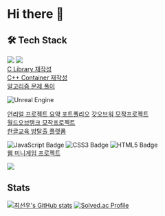 # Hi there 👋


## 🛠 Tech Stack
<a href="https://www.open-std.org/jtc1/sc22/wg14/" target="_blank"><img src="https://img.shields.io/badge/C-A8B9CC?style=for-the-badge&logo=C&logoColor=white"/></a>
<a href="https://cplusplus.com/" target="_blank"><img src="https://img.shields.io/badge/C++-00599C?style=for-the-badge&logo=C&logoColor=white"/></a>   
[C Library 재작성](https://github.com/sunwchoi/libft)   
[C++ Container 재작성](https://github.com/sunwchoi/containers)   
[알고리즘 문제 풀이](https://github.com/sunwchoi/BJ)   
   
    
    
    
<img alt="Unreal Engine" src ="https://img.shields.io/badge/UnrealEngine-0E1128.svg?&style=for-the-badge&logo=UnrealEngine&logoColor=white">

[언리얼 프로젝트 요약 포트폴리오]([https://github.com/sunwchoi/KingGodGeneralOfWar](https://www.canva.com/design/DAGWuxCpZDk/u0igxEevZ5LSWt6ehkNNTQ/edit?utm_content=DAGWuxCpZDk&utm_campaign=designshare&utm_medium=link2&utm_source=sharebutton))    
[갓오브워 모작프로젝트](https://github.com/sunwchoi/KingGodGeneralOfWar)    
[월드오브탱크 모작프로젝트](https://github.com/sunwchoi/WorldOfTTank)     
[한글교육 방탈출 플랫폼](https://github.com/sunwchoi/MTVS3_3rd_Unreal) 

   
<img alt="JavaScript Badge" src="https://img.shields.io/badge/JavaScript-F7DF1E?style=for-the-badge&logo=javascript&logoColor=black"/> <img alt="CSS3 Badge" src="https://img.shields.io/badge/CSS3-1572B6?style=for-the-badge&logo=CSS3&logoColor=white"/> <img alt="HTML5 Badge" src="https://img.shields.io/badge/HTML5-E34F26?style=for-the-badge&logo=HTML5&logoColor=white"/>    
[웹 미니게임 프로젝트](https://github.com/sunwchoi/ft_transcendence)    

   
   
    
   

<img src="https://img.shields.io/badge/github-181717?style=for-the-badge&logo=github&logoColor=white">    






## Stats
[![최선우's GitHub stats](https://github-readme-stats.vercel.app/api?username=sunwchoi&show_icons=true&theme=radical)](https://github.com/anuraghazra/github-readme-stats)
[![Solved.ac Profile](http://mazassumnida.wtf/api/v2/generate_badge?boj=sunwchoi103)](https://solved.ac/sunwchoi103/)
